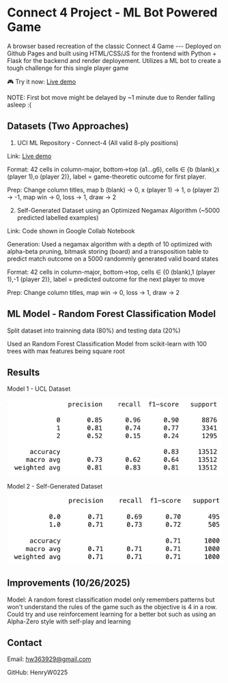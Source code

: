 # Connect 4 Project - ML Bot Powered Game

A browser based recreation of the classic Connect 4 Game --- Deployed on Github Pages and built using HTML/CSS/JS for the frontend with Python + Flask for the backend and render deployement. Utilizes a ML bot to create a tough challenge for this single player game

🎮 Try it now: [Live demo](https://henryw0225.github.io/Connect-4-Project) 

NOTE: First bot move might be delayed by ~1 minute due to Render falling asleep :(

## Datasets (Two Approaches)
1) UCI ML Repository - Connect-4 (All valid 8-ply positions)

Link: [Live demo](https://archive.ics.uci.edu/dataset/26/connect+4)

Format: 42 cells in column-major, bottom→top (a1…g6), cells ∈ {b (blank),x (player 1),o (player 2)}, label = game-theoretic outcome for first player. 

Prep: Change column titles, map b (blank) -> 0, x (player 1) -> 1, o (player 2) -> -1, map win -> 0, loss -> 1, draw -> 2

2) Self-Generated Dataset using an Optimized Negamax Algorithm (~5000 predicted labelled examples)

Link: Code shown in Google Collab Notebook 

Generation: Used a negamax algorithm with a depth of 10 optimized with alpha-beta pruning, bitmask storing (board) and a transposition table to predict match outcome on a 5000 randommly generated valid board states

Format: 42 cells in column-major, bottom->top, cells ∈ {0 (blank),1 (player 1),-1 (player 2)}, label = predicted outcome for the next player to move

Prep: Change column titles, map win -> 0, loss -> 1, draw -> 2

## ML Model - Random Forest Classification Model

Split dataset into trainning data (80%) and testing data (20%)

Used an Random Forest Classification Model from scikit-learn with 100 trees with max features being square root

## Results

Model 1 - UCL Dataset

![Game screenshot](assets/Model1Results.png)

Model 2 - Self-Generated Dataset

![Game screenshot](assets/Model2Results.png)

## Improvements (10/26/2025)

Model: A random forest classification model only remembers patterns but won't understand the rules of the game such as the objective is 4 in a row. Could try and use reinforcement learning for a better bot such as using an Alpha-Zero style with self-play and learning

## Contact
Email: hw363929@gmail.com

GitHub: HenryW0225

